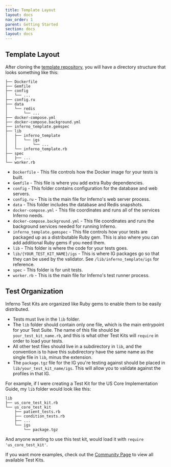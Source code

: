 ```yaml
---
title: Template Layout
layout: docs
nav_order: 1
parent: Getting Started
section: docs
layout: docs
---
```

## Template Layout
After cloning the [template repository](https://github.com/inferno-framework/inferno-template), you will have a directory structure that
looks something like this:
```
├── Dockerfile
├── Gemfile
├── config
│   └── ...
├── config.ru
├── data
│   └── redis
│       └── ...
├── docker-compose.yml
├── docker-compose.background.yml
├── inferno_template.gemspec
├── lib
│   ├── inferno_template
│   │   └── igs
│   │       └── ...
│   └── inferno_template.rb
├── spec
│   ├── ...
└── worker.rb
```
- `Dockerfile` - This file controls how the Docker image for your tests is built.
- `Gemfile` - This file is where you add extra Ruby dependencies.
- `config` - This folder contains configuration for the database and web
  servers.
- `config.ru` - This is the main file for Inferno's web server process.
- `data` - This folder includes the database and Redis snapshots.
- `docker-compose.yml` - This file coordinates and runs all of the services Inferno
  needs.
- `docker-compose.background.yml` - This file coordinates and runs the background
  services needed for running Inferno.
- `inferno_template.gemspec` - This file controls how your tests are packaged
  up as a distributable Ruby gem. This is also where you can add additional Ruby
  gems if you need them.
- `lib` - This folder is where the code for your tests goes.
- `lib/{YOUR_TEST_KIT_NAME}/igs` - This is where IG packages go so that they can
  be used by the validator. See `/lib/inferno_template/igs` for reference.
- `spec` - This folder is for unit tests.
- `worker.rb` - This is the main file for Inferno's test runner process.

## Test Organization
Inferno Test Kits are organized like Ruby gems to enable them to be easily
distributed.
- Tests must live in the `lib` folder.
- The `lib` folder should contain only one file, which is the main entrypoint
  for your Test Suite. The name of this file should be `your_test_kit_name.rb`,
  and this is what other Test Kits will `require` in order to load your tests.
- All other test files should live in a subdirectory in `lib`, and
  the convention is to have this subdirectory have the same name as the single file in `lib`,
  minus the extension.
- The `package.tgz` file for the IG you're testing against should be placed in
  `lib/your_test_kit_name/igs`. This will allow you to validate against the
  profiles in that IG.

For example, if I were creating a Test Kit for the US Core Implementation Guide,
my `lib` folder would look like this:
```
lib
├── us_core_test_kit.rb
└── us_core_test_kit
    ├── patient_tests.rb
    ├── condition_tests.rb
    ├── ...
    └── igs
        └── package.tgz
```
And anyone wanting to use this test kit, would load it with `require
'us_core_test_kit'`.

If you want more examples, check out the [Community Page](/community/test-kits.html) to view all available Test Kits.
